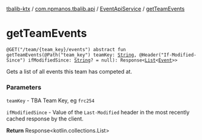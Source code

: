 [tbalib-ktx](../../index.md) / [com.npmanos.tbalib.api](../index.md) / [EventApiService](index.md) / [getTeamEvents](./get-team-events.md)

# getTeamEvents

`@GET("/team/{team_key}/events") abstract fun getTeamEvents(@Path("team_key") teamKey: `[`String`](https://kotlinlang.org/api/latest/jvm/stdlib/kotlin/-string/index.html)`, @Header("If-Modified-Since") ifModifiedSince: `[`String`](https://kotlinlang.org/api/latest/jvm/stdlib/kotlin/-string/index.html)`? = null): Response<`[`List`](https://kotlinlang.org/api/latest/jvm/stdlib/kotlin.collections/-list/index.html)`<`[`Event`](../../com.npmanos.tbalib.model/-event/index.md)`>>`

Gets a list of all events this team has competed at.

### Parameters

`teamKey` - TBA Team Key, eg `frc254`

`ifModifiedSince` - Value of the `Last-Modified` header in the most recently cached response by the client.

**Return**
Response&lt;kotlin.collections.List&gt;

